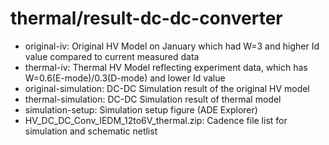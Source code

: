 # thermal/result-dc-dc-converter

- original-iv: Original HV Model on January which had W=3 and higher Id value compared to current measured data
- thermal-iv: Thermal HV Model reflecting experiment data, which has W=0.6(E-mode)/0.3(D-mode) and lower Id value
- original-simulation: DC-DC Simulation result of the original HV model
- thermal-simulation: DC-DC Simulation result of thermal model
- simulation-setup: Simulation setup figure (ADE Explorer)
- HV_DC_DC_Conv_IEDM_12to6V_thermal.zip: Cadence file list for simulation and schematic netlist
